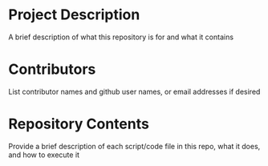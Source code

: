 # Project Description

A brief description of what this repository is for and what it contains

# Contributors

List contributor names and github user names, or email addresses if desired

# Repository Contents

Provide a brief description of each script/code file in this repo, what it does, and how to execute it

